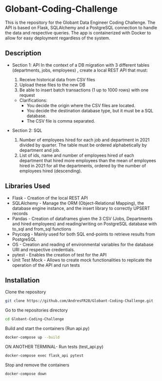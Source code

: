 # Globant-Coding-Challenge
 This is the repository for the Globant Data Engineer Coding Challenge. The API is based on Flask, SQLAlchemy and a PostgreSQL connection to handle the data and respective queries. The app is containerized with Docker to allow for easy deployment regardless of the system.

## Description
- Section 1: API
In the context of a DB migration with 3 different tables (departments, jobs, employees) , create
a local REST API that must:
    1. Receive historical data from CSV files
    2. Upload these files to the new DB
    3. Be able to insert batch transactions (1 up to 1000 rows) with one request

    - Clarifications:
        + You decide the origin where the CSV files are located.
        + You decide the destination database type, but it must be a SQL database.
        + The CSV file is comma separated.

- Section 2: SQL

    1. Number of employees hired for each job and department in 2021 divided by quarter. The table must be ordered alphabetically by department and job.
    2. List of ids, name and number of employees hired of each department that hired more employees than the mean of employees hired in 2021 for all the departments, ordered by the number of employees hired (descending).

## Libraries Used

- Flask - Creation of the local REST API 
- SQLAlchemy - Manage the ORM (Object-Relational Mapping), the database engine instance, and the insert library to correctly UPSERT records
- Pandas - Creation of dataframes given the 3 CSV (Jobs, Departments and hired employees) and reading/writing on PostgreSQL database with to_sql and from_sql functions
- Psycopg - Mainly used for both SQL end-points to retrieve results from PostgreSQL
- OS - Creation and reading of environmental variables for the database URI and respective credentials.
- pytest - Enables the creation of test for the API
- Unit Test Mock - Allows to create mock functionalities to replicate the operation of the API and run tests

## Installation
Clone the repository
```sh
git clone https://github.com/AndresFR28/Globant-Coding-Challenge.git
```

Go to the repositories directory
```sh
cd Globant-Coding-Challenge
```

Build and start the containers (Run api.py)
```sh
docker-compose up --build
```

ON ANOTHER TERMINAL- Run tests (test_api.py)
```sh
docker-compose exec flask_api pytest
```

Stop and remove the containers
```sh
docker-compose down
```